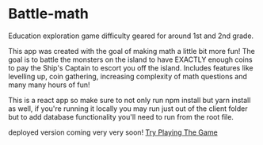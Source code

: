 # Battle-math
Education exploration game difficulty geared for around 1st and 2nd grade.

This app was created with the goal of making math a little bit more fun!
The goal is to battle the monsters on the island to have EXACTLY enough coins to pay the Ship's Captain to escort you off the island.
Includes features like levelling up, coin gathering, increasing complexity of math questions and many many hours of fun!

This is a react app so make sure to not only run npm install but yarn install as well, if you're running it locally you may run just out of the client folder but to add database functionality you'll need to run from the root file.

deployed version coming very very soon!
[Try Playing The Game](https://battlemath.herokuapp.com/)
